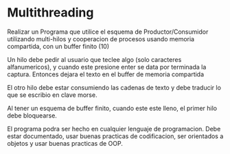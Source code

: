 # Multithreading

Realizar un Programa que utilice el esquema de Productor/Consumidor 
utilizando multi-hilos y cooperacion de procesos usando memoria compartida, 
con un buffer finito (10)

Un hilo debe pedir al usuario que teclee algo (solo caracteres alfanumericos), 
y cuando este presione enter se data por terminada la captura. 
Entonces dejara el texto en el buffer de memoria compartida

El otro hilo debe estar consumiendo las cadenas de texto y debe traducir lo que se escribio en clave morse.

Al tener un esquema de buffer finito, cuando este este lleno, el primer hilo debe bloquearse.

El programa podra ser hecho en cualquier lenguaje de programacion. 
Debe estar documentado, usar buenas practicas de codificacion, 
ser orientados a objetos y usar buenas practicas de OOP.
